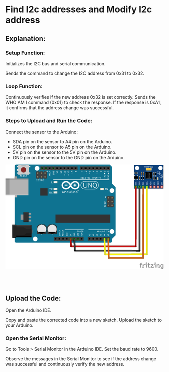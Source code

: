 # Find I2c addresses and Modify I2c address

## Explanation:
### Setup Function:

Initializes the I2C bus and serial communication.

Sends the command to change the I2C address from 0x31 to 0x32.

### Loop Function:

Continuously verifies if the new address 0x32 is set correctly.
Sends the WHO AM I command (0x01) to check the response.
If the response is 0xA1, it confirms that the address change was successful.

### Steps to Upload and Run the Code:
Connect the sensor to the Arduino:

- SDA pin on the sensor to A4 pin on the Arduino.
- SCL pin on the sensor to A5 pin on the Arduino.
- 5V pin on the sensor to the 5V pin on the Arduino.
- GND pin on the sensor to the GND pin on the Arduino.


![Image](https://github.com/French-isotope/arduino-codes/blob/main/I2c_works/I2c_cabling.png)


<br />
<br />

## Upload the Code:

Open the Arduino IDE.

Copy and paste the corrected code into a new sketch.
Upload the sketch to your Arduino.

### Open the Serial Monitor:

Go to Tools > Serial Monitor in the Arduino IDE.
Set the baud rate to 9600.

Observe the messages in the Serial Monitor to see if the address change was successful and continuously verify the new address.
